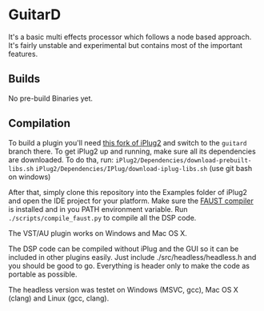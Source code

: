 # GuitarD

It's a basic multi effects processor which follows a node based approach.
It's fairly unstable and experimental but contains most of the important features.

## Builds
No pre-build Binaries yet.

## Compilation
To build a plugin you'll need [this fork of iPlug2](https://github.com/TobiasKozel/iPlug2) and switch to the `guitard` branch there.
To get iPlug2 up and running, make sure all its dependencies are downloaded. To do tha, run:
`iPlug2/Dependencies/download-prebuilt-libs.sh`
`iPlug2/Dependencies/IPlug/download-iplug-libs.sh`
(use git bash on windows)

After that, simply clone this repository into the Examples folder of iPlug2 and open the IDE project for your platform.
Make sure the [FAUST compiler](https://github.com/grame-cncm/faust/releases) is installed and in you PATH environment variable.
Run `./scripts/compile_faust.py` to compile all the DSP code.

The VST/AU plugin works on Windows and Mac OS X.

The DSP code can be compiled without iPlug and the GUI so it can be included in other plugins easily.
Just include ./src/headless/headless.h and you should be good to go.
Everything is header only to make the code as portable as possible.

The headless version was testet on Windows (MSVC, gcc), Mac OS X (clang) and Linux (gcc, clang).
